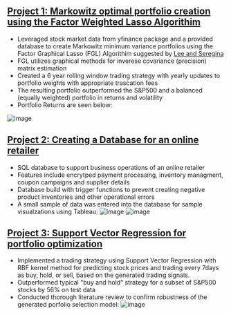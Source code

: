 ## [Project 1: Markowitz optimal portfolio creation using the Factor Weighted Lasso Algorithim](https://github.com/HJohnson71/Glasso-Project)
- Leveraged stock market data from yfinance package and a provided database to create Markowitz minimum variance portfolios using the Factor Graphical Lasso (FGL) Algorithim suggested by [Lee and Seregina](https://arxiv.org/abs/2011.00435)
- FGL utilizes graphical methods for inverese covariance (precision) matrix estimation
- Created a 6 year rolling window trading strategy with yearly updates to portfolio weights with appropriate trascation fees
- The resulting portfolio outperformed the S&P500 and a balanced (equally weighted) portfolio in returns and volatility
- Portfolio Returns are seen below:

![image](https://github.com/user-attachments/assets/ea0dc1e6-d8fa-4080-87c1-ac940788d4b3)

## [Project 2: Creating a Database for an online retailer](https://github.com/HJohnson71/Online-Retailer-Database-Creation)
- SQL database to support business operations of an online retailer
- Features include encrytped payment processing, inventory managment, coupon campaigns and supplier details
- Database build with trigger functions to prevent creating negative product inventories and other operational errors
- A small sample of data was entered into the database for sample visualzations using Tableau:
![image](https://github.com/user-attachments/assets/cb77513a-e9d7-499d-87ce-12831bf84ac4) ![image](https://github.com/user-attachments/assets/27e15dd1-b10f-4489-b3c5-4249034b8060)

## [Project 3: Support Vector Regression for portfolio optimization](https://github.com/smithjesse3/Trading-Strategy)
- Implemented a trading strategy using Support Vector Regression with RBF kernel method for predicting stock prices and trading every 7days as buy, hold, or sell, based on the generated trading signals.
- Outperformed typical "buy and hold" strategy for a subset of S&P500 stocks by 56% on test data
- Conducted thorough literature review to confirm robustness of the generated porfolio selection model:
![image](https://github.com/user-attachments/assets/e7bb2345-d259-4e8a-9dba-fa3728ce483b)

